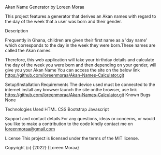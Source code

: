 Akan Name Generator by Loreen Moraa

This project features a generator that derives an Akan names with regard to the day of the week that a user was born and their gender.

Description

Frequently in Ghana, children are given their first name as a 'day name' which corresponds to the day in the week they were born.These names are called the Akan names.

Therefore, this web application will take your birthday details and calculate the day of the week you were born and then depending on your gender, will give you your Akan Name
You can access the site on the below link https://github.com/loreenmoraa/Akan-Names-Calculator.git

Setup/Installation Requirements
The device used must be connected to the internet
install any browser
launch the site onthe browser, use link https://github.com/loreenmoraa/Akan-Names-Calculator.git
Known Bugs
None

Technologies Used
HTML
CSS
Bootstrap
Javascript

Support and contact details
For any questions, ideas or concerns, or would you like to make a contribution to the code kindly contact me on loreenmoraa@gmail.com

License
This project is licensed under the terms of the MIT license.

Copyright (c) {2022} {Loreen Moraa}
